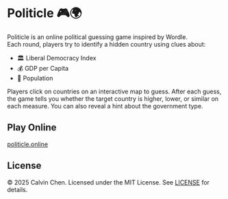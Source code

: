 # Politicle 🎮🌍

Politicle is an online political guessing game inspired by Wordle.  
Each round, players try to identify a hidden country using clues about:

- 🏛️ Liberal Democracy Index  
- 💰 GDP per Capita  
- 👥 Population  

Players click on countries on an interactive map to guess. After each guess, the game tells you whether the target country is higher, lower, or similar on each measure. You can also reveal a hint about the government type.

## Play Online
[politicle.online](https://politicle.online)

## License
© 2025 Calvin Chen. Licensed under the MIT License. See [LICENSE](LICENSE) for details.
